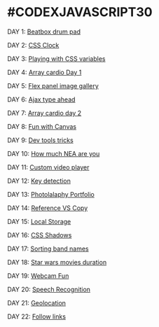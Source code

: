 # #CODEXJAVASCRIPT30




DAY 1: [Beatbox drum pad](https://sebarz.github.io/javascript-30/Beatbox/)

DAY 2: [CSS Clock](https://sebarz.github.io/javascript-30/clock)

DAY 3: [Playing with CSS variables](https://sebarz.github.io/javascript-30/CSSvariables)

DAY 4: [Array cardio Day 1](https://sebarz.github.io/javascript-30/cardioDay1)

DAY 5: [Flex panel image gallery](https://sebarz.github.io/javascript-30/flexPanelGallery)

DAY 6: [Ajax type ahead](https://sebarz.github.io/javascript-30/typeAhead)

DAY 7: [Array cardio day 2](https://sebarz.github.io/javascript-30/cardioDay2)

DAY 8: [Fun with Canvas](https://sebarz.github.io/javascript-30/canvas)

DAY 9: [Dev tools tricks](https://sebarz.github.io/javascript-30/devTools)

DAY 10: [How much NEA are you](https://sebarz.github.io/javascript-30/howNea)

DAY 11: [Custom video player](https://sebarz.github.io/javascript-30/videoPlayer)

DAY 12: [Key detection](https://sebarz.github.io/javascript-30/keyDetection)

DAY 13: [Photolalaphy Portfolio](https://sebarz.github.io/javascript-30/Photolalaphy)

DAY 14: [Reference VS Copy](https://sebarz.github.io/javascript-30/referenceVSCopy)

DAY 15: [Local Storage](https://sebarz.github.io/javascript-30/localStorage)

DAY 16: [CSS Shadows](https://sebarz.github.io/javascript-30/shadow)

DAY 17: [Sorting band names](https://sebarz.github.io/javascript-30/sorting)

DAY 18: [Star wars movies duration](https://sebarz.github.io/javascript-30/SWTimes)

DAY 19: [Webcam Fun](https://sebarz.github.io/javascript-30/webcamFun)

DAY 20: [Speech Recognition](https://sebarz.github.io/javascript-30/speechRecognition)

DAY 21: [Geolocation](https://sebarz.github.io/javascript-30/geolocation)

DAY 22: [Follow links](https://sebarz.github.io/javascript-30/followLinks)